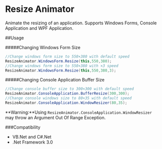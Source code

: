 # Resize Animator
Animate the resizing of an application. Supports Windows Forms, Console Application and WPF Application.

##Usage

#####Changing Windows Form Size
  ```cs
//Change windows form size to 550×380 with default speed
ResizeAnimator.WindowsForm.Resize(this,550,380);
//Change windows form size to 550×380 with ×3 speed
ResizeAnimator.WindowsForm.Resize(this,550,380,3);
  ```
#####Changing Console Application Buffer Size
  ```cs
//Change console buffer size to 300×300 with default speed
ResizeAnimator.ConsoleApplication.BufferResize(300,300);
//Change console windows size to 80×35 with default speed
ResizeAnimator.ConsoleApplication.WindowResizer(80,35);
  ```
  
  **Warning:**Using ```ResizeAnimator.ConsoleApplication.WindowResizer``` may throw an Argument Out Of Range Exception.
  
###Compatibility
- VB.Net and C#.Net
- .Net Framework 3.0
